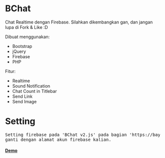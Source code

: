 # BChat
Chat Realtime dengan Firebase. Silahkan dikembangkan gan, dan jangan lupa di Fork & Like :D

Dibuat menggunakan:
- Bootstrap
- jQuery
- Firebase
- PHP

Fitur:
- Realtime
- Sound Notification
- Chat Count in Titlebar
- Send Link
- Send Image

<h1>Setting</h1>

<pre>
Setting firebase pada 'BChat v2.js' pada bagian 'https://baychat-548c8.firebaseio.com/' 
ganti dengan alamat akun firebase kalian.
</pre>

<a href="http://chat.bayyu.me" target="_blank"><h4>Demo</h4></a>
